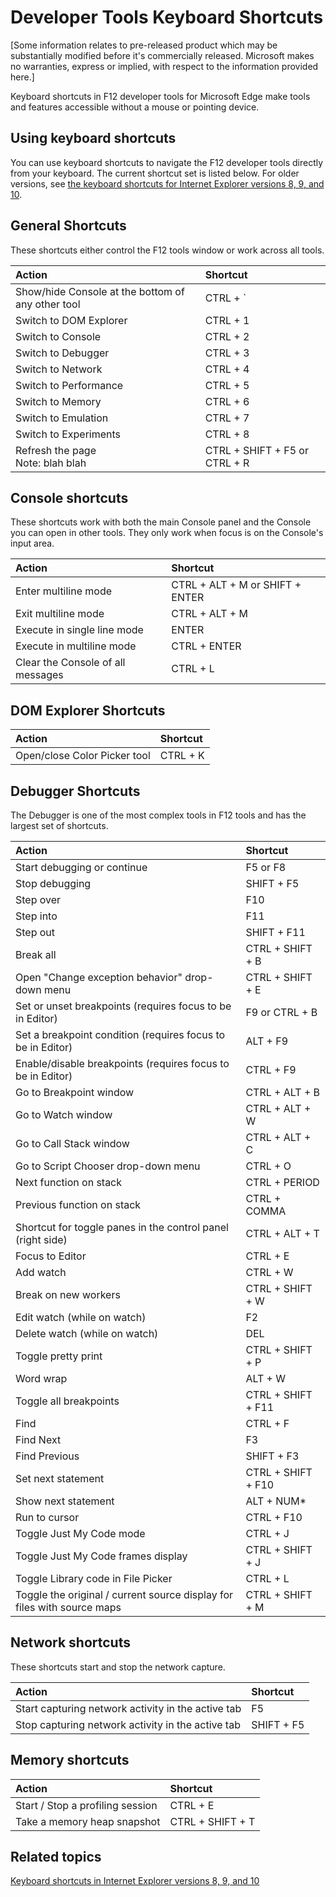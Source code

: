 # Developer Tools Keyboard Shortcuts
[Some information relates to pre-released product which may be substantially modified before it's commercially released. Microsoft makes no warranties, express or implied, with respect to the information provided here.]

Keyboard shortcuts in F12 developer tools for Microsoft Edge make tools and features accessible without a mouse or pointing device.

## Using keyboard shortcuts
You can use keyboard shortcuts to navigate the F12 developer tools directly from your keyboard. The current shortcut set is listed below. For older versions, see [the keyboard shortcuts for Internet Explorer versions 8, 9, and 10](https://msdnstage.redmond.corp.microsoft.com/en-us/library/dd565630(v=vs.85).aspx).

## General Shortcuts
These shortcuts either control the F12 tools window or work across all tools.


Action | Shortcut 
:------------ | :------------- 
Show/hide Console at the bottom of any other tool  | CTRL + `
Switch to DOM Explorer | CTRL + 1
Switch to Console |  CTRL + 2 
Switch to Debugger | CTRL + 3 
Switch to Network | CTRL + 4 
Switch to Performance | CTRL + 5 
Switch to Memory | CTRL + 6 
Switch to Emulation | CTRL + 7 
Switch to Experiments | CTRL + 8 
Refresh the page <br>Note: blah blah | CTRL + SHIFT + F5 or CTRL + R

## Console shortcuts
These shortcuts work with both the main Console panel and the Console you can open in other tools. They only work when focus is on the Console's input area.

Action | Shortcut 
:------------ | :------------- 
Enter multiline mode | CTRL + ALT + M or SHIFT + ENTER 
Exit multiline mode | CTRL + ALT + M 
Execute in single line mode | ENTER 
Execute in multiline mode | CTRL + ENTER 
Clear the Console of all messages | CTRL + L 

## DOM Explorer Shortcuts

Action | Shortcut 
:------------ | :------------- 
Open/close Color Picker tool  | CTRL + K

## Debugger Shortcuts
The Debugger is one of the most complex tools in F12 tools and has the largest set of shortcuts.


Action | Shortcut 
:------------ | :------------- 
Start debugging or continue  | F5 or F8
Stop debugging | SHIFT + F5 
Step over | F10 
Step into | F11 
Step out | SHIFT + F11 
Break all | CTRL + SHIFT + B 
Open "Change exception behavior" drop-down menu | CTRL + SHIFT + E 
Set or unset breakpoints (requires focus to be in Editor) | F9 or CTRL + B 
Set a breakpoint condition (requires focus to be in Editor) | ALT + F9 
Enable/disable breakpoints (requires focus to be in Editor) | CTRL + F9 
Go to Breakpoint window | CTRL + ALT + B 
Go to Watch window | CTRL + ALT + W 
Go to Call Stack window | CTRL + ALT + C  
Go to Script Chooser drop-down menu | CTRL + O 
Next function on stack | CTRL + PERIOD 
Previous function on stack | CTRL + COMMA 
Shortcut for toggle panes in the control panel (right side) | CTRL + ALT + T 
Focus to Editor | CTRL + E 
Add watch | CTRL + W 
Break on new workers | CTRL + SHIFT + W 
Edit watch (while on watch) | F2 
Delete watch (while on watch) | DEL 
Toggle pretty print | CTRL + SHIFT + P 
Word wrap | ALT + W 
Toggle all breakpoints | CTRL + SHIFT + F11 
Find | CTRL + F 
Find Next | F3 
Find Previous | SHIFT + F3 
Set next statement | CTRL + SHIFT + F10 
Show next statement | ALT + NUM* 
Run to cursor | CTRL + F10 
Toggle Just My Code mode | CTRL + J 
Toggle Just My Code frames display | CTRL + SHIFT + J 
Toggle Library code in File Picker | CTRL + L 
Toggle the original / current source display for files with source maps | CTRL + SHIFT + M 

## Network shortcuts
These shortcuts start and stop the network capture.

Action | Shortcut 
:------------ | :------------- 
Start capturing network activity in the active tab  | F5
Stop capturing network activity in the active tab | SHIFT + F5 

## Memory shortcuts
Action | Shortcut 
:------------ | :------------- 
Start / Stop a profiling session  | CTRL + E 
Take a memory heap snapshot | CTRL + SHIFT + T 

## Related topics

[Keyboard shortcuts in Internet Explorer versions 8, 9, and 10](https://msdn.microsoft.com/en-us/library/dd565630(v=vs.85).aspx)

